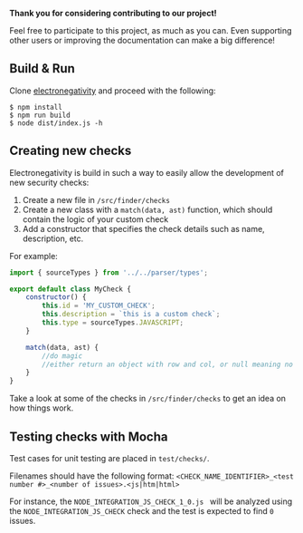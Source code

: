 **Thank you for considering contributing to our project!**

Feel free to participate to this project, as much as you can. Even supporting other users or improving the documentation can make a big difference!

## Build & Run

Clone [electronegativity](git@github.com:doyensec/electronegativity.git) and proceed with the following:

```
$ npm install
$ npm run build
$ node dist/index.js -h
```

## Creating new checks

Electronegativity is build in such a way to easily allow the development of new security checks: 

1. Create a new file in `/src/finder/checks`
2. Create a new class with a `match(data, ast)` function, which should contain the logic of your custom check
3. Add a constructor that specifies the check details such as name, description, etc. 

For example:

```js
import { sourceTypes } from '../../parser/types';

export default class MyCheck {
    constructor() {
        this.id = 'MY_CUSTOM_CHECK';
        this.description = `this is a custom check`;
        this.type = sourceTypes.JAVASCRIPT;
    }

    match(data, ast) {
        //do magic
        //either return an object with row and col, or null meaning no issues were identified
    }
}

```

Take a look at some of the checks in `/src/finder/checks` to get an idea on how things work.


## Testing checks with Mocha

Test cases for unit testing are placed in `test/checks/`.

Filenames should have the following format: ```<CHECK_NAME_IDENTIFIER>_<test number #>_<number of issues>.<js|htm|html>```

For instance, the ```NODE_INTEGRATION_JS_CHECK_1_0.js ``` will be analyzed using the ```NODE_INTEGRATION_JS_CHECK``` check and the test is expected to find ```0``` issues.
